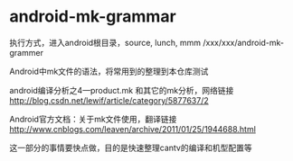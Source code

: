 # android-mk-grammar
执行方式，进入android根目录，source, lunch, mmm /xxx/xxx/android-mk-grammer

Android中mk文件的语法，将常用到的整理到本仓库测试

 android编译分析之4—product.mk 和其它的mk分析，网络链接
http://blog.csdn.net/lewif/article/category/5877637/2


Android官方文档：关于mk文件使用，翻译链接
http://www.cnblogs.com/leaven/archive/2011/01/25/1944688.html

这一部分的事情要快点做，目的是快速整理cantv的编译和机型配置等
